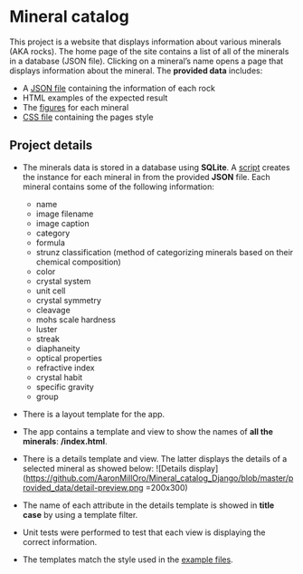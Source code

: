 # Mineral catalog
This project is a website that displays information about various minerals (AKA rocks). The home page of the site contains a list of all of the minerals in a database (JSON file). Clicking on a mineral’s name opens a page that displays information about the mineral.
The  **provided data** includes:

* A [JSON file](https://github.com/AaronMillOro/Mineral_catalog_Django/blob/master/mineral_catalog/minerals/resources/minerals.json) containing the information of each rock
* HTML examples of the expected result
* The [figures](https://github.com/AaronMillOro/Mineral_catalog_Django/tree/master/mineral_catalog/minerals/statics/img) for each mineral
* [CSS file](https://github.com/AaronMillOro/Mineral_catalog_Django/tree/master/mineral_catalog/static/css) containing the pages style
## Project details

* The minerals data is stored in a database using **SQLite**. A [script](https://github.com/AaronMillOro/Mineral_catalog_Django/blob/master/mineral_catalog/minerals/management/commands/input_data.py) creates the instance for each mineral in from the provided **JSON** file. Each mineral contains some of the following information:

	* name
	* image filename
	* image caption
	* category
	* formula
	* strunz classification (method of categorizing minerals based on their chemical composition)
	* color
	* crystal system
	* unit cell
	* crystal symmetry
	* cleavage
	* mohs scale hardness
	* luster
	* streak
	* diaphaneity
	* optical properties
	* refractive index
	* crystal habit
	* specific gravity
	* group
	
* There is a layout template for the app.
* The app contains a template and view to show the names of **all the minerals**: **/index.html**.

* There is a details template and view. The latter displays the details of a selected mineral as showed below:
![Details display](https://github.com/AaronMillOro/Mineral_catalog_Django/blob/master/provided_data/detail-preview.png =200x300) 

* The name of each attribute in the details template is showed in **title case** by using a template filter.

* Unit tests were performed to test that each view is displaying the correct information.

* The templates match the style used in the [example files](https://github.com/AaronMillOro/Mineral_catalog_Django/tree/master/provided_data/example/).